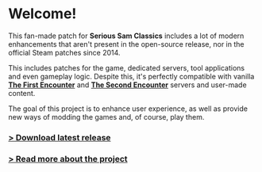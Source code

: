 # Welcome!

This fan-made patch for **Serious Sam Classics** includes a lot of modern enhancements that aren't present in the open-source release, nor in the official Steam patches since 2014.

This includes patches for the game, dedicated servers, tool applications and even gameplay logic. Despite this, it's perfectly compatible with vanilla [**The First Encounter**](https://store.steampowered.com/app/41050/Serious_Sam_Classic_The_First_Encounter/) and [**The Second Encounter**](https://store.steampowered.com/app/41060/Serious_Sam_Classic_The_Second_Encounter/) servers and user-made content.

The goal of this project is to enhance user experience, as well as provide new ways of modding the games and, of course, play them.

### [> Download latest release](https://github.com/SamClassicPatch/releases/latest)
### [> Read more about the project](https://github.com/SamClassicPatch/SuperProject/wiki)
